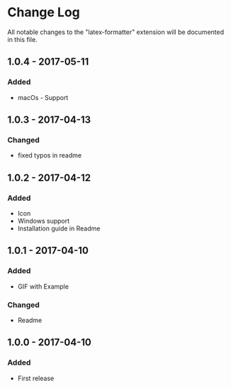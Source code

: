 # Change Log
All notable changes to the "latex-formatter" extension will be documented in this file.

## 1.0.4 - 2017-05-11
### Added
- macOs - Support

## 1.0.3 - 2017-04-13

### Changed
- fixed typos in readme

## 1.0.2 - 2017-04-12
### Added
- Icon
- Windows support
- Installation guide in Readme

## 1.0.1 - 2017-04-10
### Added
- GIF with Example
### Changed
- Readme

## 1.0.0 - 2017-04-10
### Added
- First release